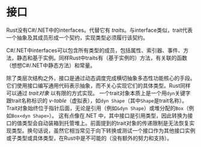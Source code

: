# 接口

Rust没有C#/.NET中的interfaces。代替它有 _traits_。与interface类似，trait代表一个抽象及其成员形成一个契约，实现类型必须履行该契约。

C#/.NET中interfaces可以包含所有类型的成员，包括属性、索引器、事件、方法，静态和基于实例。同样Rust中traits有（基于实例的）方法，有关联的函数（想想C#/.NET中静态方法）和常量。

除了类层次结构之外，接口是通过动态调度完成横切抽象多态性功能核心的手段。它们使用接口编写通用代码表示抽象，而不关心实现它们的具体类型。Rust同样可以通过 _trait对象_ 以有限的方式实现。
一个trait对象本质上是一个用`dyn`关键字跟trait名称标识的 _v-table_（虚拟表），如`dyn Shape`（其中`Shape`是trait名称）。Trait对象始终位于指针后面，无论是引用（例如`&dyn Shape`）或堆分配的`Box`（例如`Box<dyn Shape>`）。
这有点像在.NET 中，其中接口是引用类型，因此转换为接口的值类型会自动装箱到托管堆上。前面提到的trait对象的传递限制是无法恢复实现类型。换句话说，虽然它相当常见于向下转换或测试一个接口作为其他接口实例或子类型或具体类型，在Rust中是不可能的（没有额外的努力和支持）。
